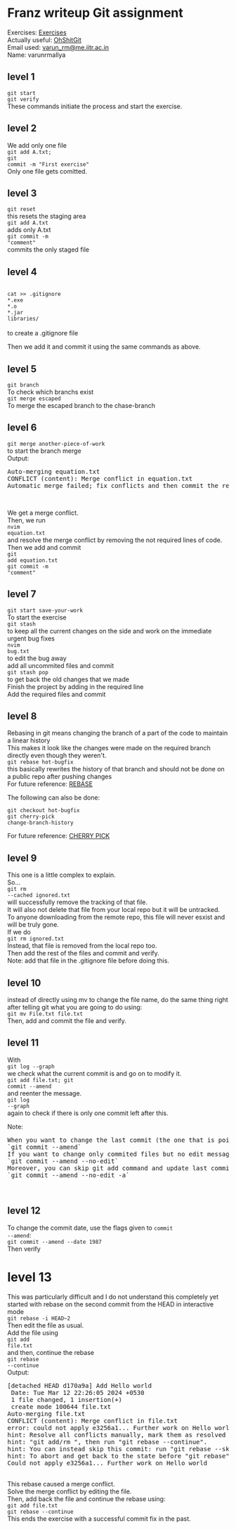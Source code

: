# Franz writeup Git assignment

Exercises: <a href="https://gitexercises.fracz.com">Exercises</a></br>
Actually useful: <a href="https://ohshitgit.com/">OhShitGit</a></br>
Email used: varun_rm@me.iitr.ac.in</br>
Name: varunrmallya</br>

## level 1
<code>git start</code></br>
<code>git verify</code></br>
These commands initiate the process and start the exercise.</br>

## level 2
We add only one file</br>
<code>git add A.txt;</code></br> 
<code>git commit -m "First exercise"</code></br>
Only one file gets comitted.</br>

## level 3
<code>git reset</code></br>
this resets the staging area</br>
<code>git add A.txt</code></br>
adds only A.txt</br>
<code>git commit -m "comment"</code></br>
commits the only staged file</br>

## level 4
<code>
cat >> .gitignore
*.exe
*.o
*.jar
libraries/
</code></br>
to create a .gitignore file</br>

Then we add it and commit it using the same commands as above.</br>

## level 5
<code>git branch</code></br>
To check which branchs exist</br>
<code>git merge escaped</code></br>
To merge the escaped branch to the chase-branch</br>

## level 6
<code>git merge another-piece-of-work</code></br>
to start the branch merge</br>
Output:</br>
<pre>
Auto-merging equation.txt
CONFLICT (content): Merge conflict in equation.txt
Automatic merge failed; fix conflicts and then commit the result.
</pre></br>
We get a merge conflict.</br>
Then, we run</br>
<code>nvim equation.txt</code></br>
and resolve the merge conflict by removing the not required lines of code.</br>
Then we add and commit </br>
<code>git add equation.txt</code></br>
<code>git commit -m "comment"</code></br>

## level 7
<code>git start save-your-work</code></br>
To start the exercise</br>
<code>git stash</code></br>
to keep all the current changes on the side and work on the immediate urgent bug fixes</br>
<code>nvim bug.txt</code></br>
to edit the bug away</br>
add all uncommited files and commit</br>
<code>git stash pop</code></br>
to get back the old changes that we made</br>
Finish the project by adding in the required line</br>
Add the required files and commit </br>

## level 8
Rebasing in git means changing the branch of a part of the code to maintain a linear history</br>
This makes it look like the changes were made on the required branch directly even though they weren't.</br>
<code>git rebase hot-bugfix</code></br>
this basically rewrites the history of that branch and should not be done on a public repo after pushing changes</br>
For future reference: <a href="https://www.atlassian.com/git/tutorials/rewriting-history/git-rebase#:~:text=From%20a%20content%20perspective%2C%20rebasing,them%20to%20the%20specified%20base.">REBASE</a></br>

The following can also be done:</br>

<code>git checkout hot-bugfix</code></br>
<code>git cherry-pick change-branch-history</code></br>

For future reference: <a href="https://www.atlassian.com/git/tutorials/cherry-pick">CHERRY PICK</a></br>


## level 9
This one is a little complex to explain.</br>
So...</br>
<code>git rm --cached ignored.txt</code></br>
will successfully remove the tracking of that file.</br>
It will also not delete that file from your local repo but it will be untracked. To anyone downloading from the remote repo, this file will never esxist and will be truly gone.</br>
If we do</br>
<code>git rm ignored.txt</code></br>
Instead, that file is removed from the local repo too. </br>
Then add the rest of the files and commit and verify.</br>
Note: add that file in the .gitignore file before doing this.</br>

## level 10
instead of directly using mv to change the file name, do the same thing right after telling git what you are going to do using:</br>
<code>git mv File.txt file.txt</code></br>
Then, add and commit the file and verify.</br>

## level 11
With</br>
<code>git log --graph</code></br>
we check what the current commit is and go on to modify it.</br>
<code>git add file.txt; git commit --amend</code></br>
and reenter the message.</br>
<code>git log --graph</code></br>
again to check if there is only one commit left after this.</br>

Note: </br>
<pre>
When you want to change the last commit (the one that is pointed by HEAD), use
`git commit --amend`
If you want to change only commited files but no edit message, use
`git commit --amend --no-edit`
Moreover, you can skip git add command and update last commit with all current changes in working area:
`git commit --amend --no-edit -a`
</pre>
</br>

## level 12
To change the commit date, use the flags given to <code>commit --amend</code>:</br>
<code>git commit --amend --date 1987</code></br>
Then verify</br>

# level 13
This was particularly difficult and I do not understand this completely yet</br>
started with rebase on the second commit from the HEAD in interactive mode</br>
<code>git rebase -i HEAD~2</code></br>
Then edit the file as usual.</br>
Add the file using </br>
<code>git add file.txt</code></br>
and then, continue the rebase</br>
<code>git rebase --continue</code></br>
Output:</br>
<pre>
[detached HEAD d170a9a] Add Hello world
 Date: Tue Mar 12 22:26:05 2024 +0530
 1 file changed, 1 insertion(+)
 create mode 100644 file.txt
Auto-merging file.txt
CONFLICT (content): Merge conflict in file.txt
error: could not apply e3256a1... Further work on Hello world
hint: Resolve all conflicts manually, mark them as resolved with
hint: "git add/rm <conflicted_files>", then run "git rebase --continue".
hint: You can instead skip this commit: run "git rebase --skip".
hint: To abort and get back to the state before "git rebase", run "git rebase --abort".
Could not apply e3256a1... Further work on Hello world
</pre>
</br>
This rebase caused a merge conflict.</br>
Solve the merge conflict by editing the file.</br>
Then, add back the file and continue the rebase using:</br>
<code>git add file.txt</code></br>
<code>git rebase --continue</code></br>
This ends the exercise with a successful commit fix in the past.</br>



